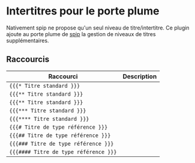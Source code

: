 # Intertitres pour le porte plume

Nativement spip ne propose qu'un seul niveau de titre/intertitre. Ce plugin ajoute au porte plume de [spip](http://www.spip.net/) la gestion de niveaux de titres supplémentaires.

## Raccourcis

| Raccourci | Description |
|---|---|
| `{{{* Titre standard }}}` | |
| `{{{** Titre standard }}}` ||
| `{{{** Titre standard }}}` ||
| `{{{*** Titre standard }}}` ||
| `{{{**** Titre standard }}}` ||
| `{{{# Titre de type référence }}}` ||
| `{{{## Titre de type référence }}}` ||
| `{{{### Titre de type référence }}}` ||
| `{{{#### Titre de type référence }}}` ||